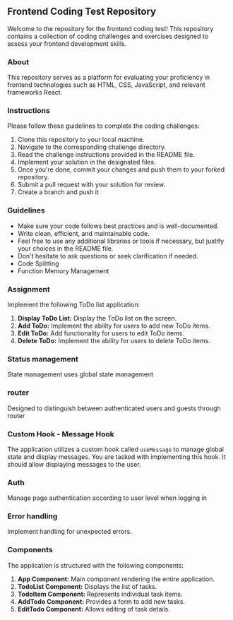 ## Frontend Coding Test Repository

Welcome to the repository for the frontend coding test! This repository contains a collection of coding challenges and exercises designed to assess your frontend development skills.

### About

This repository serves as a platform for evaluating your proficiency in frontend technologies such as HTML, CSS, JavaScript, and relevant frameworks React.

### Instructions

Please follow these guidelines to complete the coding challenges:

1. Clone this repository to your local machine.
2. Navigate to the corresponding challenge directory.
3. Read the challenge instructions provided in the README file.
4. Implement your solution in the designated files.
5. Once you're done, commit your changes and push them to your forked repository.
6. Submit a pull request with your solution for review.
7. Create a branch and push it

### Guidelines

- Make sure your code follows best practices and is well-documented.
- Write clean, efficient, and maintainable code.
- Feel free to use any additional libraries or tools if necessary, but justify your choices in the README file.
- Don't hesitate to ask questions or seek clarification if needed.
- Code Splitting
- Function Memory Management
  
### Assignment

Implement the following ToDo list application:

1. **Display ToDo List:** Display the ToDo list on the screen.
2. **Add ToDo:** Implement the ability for users to add new ToDo items.
3. **Edit ToDo:** Add functionality for users to edit ToDo items.
4. **Delete ToDo:** Implement the ability for users to delete ToDo items.

### Status management
State management uses global state management

### router
Designed to distinguish between authenticated users and guests through router

### Custom Hook - Message Hook

The application utilizes a custom hook called `useMessage` to manage global state and display messages. You are tasked with implementing this hook. It should allow displaying messages to the user.

### Auth
Manage page authentication according to user level when logging in

### Error handling
Implement handling for unexpected errors.

### Components

The application is structured with the following components:

1. **App Component:** Main component rendering the entire application.
2. **TodoList Component:** Displays the list of tasks.
3. **TodoItem Component:** Represents individual task items.
4. **AddTodo Component:** Provides a form to add new tasks.
5. **EditTodo Component:** Allows editing of task details.

